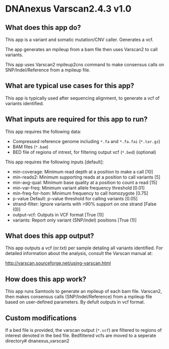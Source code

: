 # DNAnexus Varscan2.4.3 v1.0

## What does this app do?

This app is a variant and somatic mutation/CNV caller. Generates a vcf.

The app generates an mpileup from a bam file then uses Varscan2 to call variants. 

This app uses Varscan2 mpileup2cns command to make consensus calls on SNP/Indel/Reference from a mpileup file. 

## What are typical use cases for this app?

This app is typically used after sequencing alignment, to generate a vcf of variants identified. 

## What inputs are required for this app to run?

This app requires the following data:

- Compressed reference genome including `*.fa` and `*.fa.fai` (`*.tar.gz`)
- BAM files (`*.bam`)
- BED file of regions of intrest, for filtering output vcf (`*.bed`) (optional)

This app requires the following inputs [default]:

-	min-coverage:	Minimum read depth at a position to make a call [10]
-	min-reads2:	Minimum supporting reads at a position to call variants [5]
-	min-avg-qual:	Minimum base quality at a position to count a read [15]
-	min-var-freq:	Minimum variant allele frequency threshold [0.01]
-	min-freq-for-hom:	Minimum frequency to call homozygote [0.75]
-	p-value	Default: p-value threshold for calling variants [0.05]
-	strand-filter:	Ignore variants with >90% support on one strand [False (0)]
-	output-vcf:	Outputs in VCF format [True (1)]
-	variants:	Report only variant (SNP/indel) positions [True (1)]


## What does this app output?

This app outputs a vcf (or.txt) per sample detaling all variants identified. For detailed information about the analysis, consult the Varscan manual at:

http://varscan.sourceforge.net/using-varscan.html


## How does this app work?

This app runs Samtools to generate an mpileup of each bam file.
Varscan2, then makes consensus calls (SNP/Indel/Reference) from a mpileup file based on user-defined parameters. By defult outputs in vcf format.


## Custom modifications
If a bed file is provided, the varscan output (`*.vcf`) are filtered to regions of interest denoted in the bed file. Bedfiltered vcfs are moved to a seperate directory# dnanexus_varscan2
